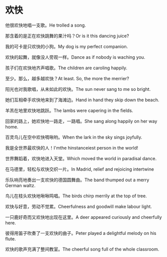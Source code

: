 # 欢快

<p><span class="chinese">他很欢快地唱一支歌。</span><span class="english">He trolled a song.</span></p>

<p><span class="chinese">那含着的是正在欢快跳舞的果汁吗？</span><span class="english">Or is it this dancing juice?</span></p>

<p><span class="chinese">我的可卡是只欢快的小狗。</span><span class="english">My dog is my perfect companion.</span></p>

<p><span class="chinese">欢快的起舞，就像没人旁观一样。</span><span class="english">Dance as if nobody is waching you.</span></p>

<p><span class="chinese">孩子们在欢快地齐声唱歌。</span><span class="english">The children are caroling happily.</span></p>

<p><span class="chinese">至少。那么，越多越欢快？</span><span class="english">At least. So, the more the merrier?</span></p>

<p><span class="chinese">阳光也对我歌唱，从未如此的欢快。</span><span class="english">The sun never sang to me so bright.</span></p>

<p><span class="chinese">她们互相牵手欢快地来到了海滩边。</span><span class="english">Hand in hand they skip down the beach.</span></p>

<p><span class="chinese">羊羔在地里欢快地跳跃。</span><span class="english">The lambs were capering in the fields.</span></p>

<p><span class="chinese">回家的路上，她欢快地一路走，一路唱。</span><span class="english">She sang along happily on her way home.</span></p>

<p><span class="chinese">百灵鸟儿在空中欢快啁啾哟。</span><span class="english">When the lark in the sky sings joyfully.</span></p>

<p><span class="chinese">我是全世界最欢快的人！</span><span class="english">I'mthe hinstanceiest person in the world!</span></p>

<p><span class="chinese">世界舞蹈着，欢快地进入天堂。</span><span class="english">Which moved the world in paradisal dance.</span></p>

<p><span class="chinese">在马德里，轻松与欢快交织一片。</span><span class="english">In Madrid, relief and rejoicing intertwine</span></p>

<p><span class="chinese">乐队响亮地奏出一支欢快的德国圆舞曲。</span><span class="english">The band thumped out a merry German waltz.</span></p>

<p><span class="chinese">鸟儿在枝头欢快地啾啾鸣唱。</span><span class="english">The birds chirp merrily at the top of tree.</span></p>

<p><span class="chinese">欢快与好意，劳动不觉累。</span><span class="english">Cheerfulness and goodwill make labour light.</span></p>

<p><span class="chinese">一只鹿好奇而又欢快地出现在这里。</span><span class="english">A deer appeared curiously and cheerfully here.</span></p>

<p><span class="chinese">彼得用笛子吹奏了一支欢快的曲子。</span><span class="english">Peter played a delightful melody on his flute.</span></p>

<p><span class="chinese">欢快的歌声充满了整间教室。</span><span class="english">The cheerful song full of the whole classroom.</span></p>


